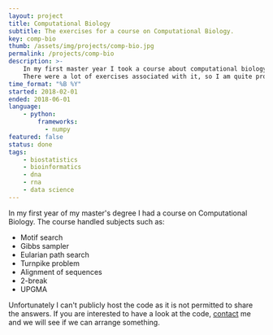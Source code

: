 ```yaml
---
layout: project
title: Computational Biology
subtitle: The exercises for a course on Computational Biology.
key: comp-bio
thumb: /assets/img/projects/comp-bio.jpg
permalink: /projects/comp-bio
description: >-
    In my first master year I took a course about computational biology. 
    There were a lot of exercises associated with it, so I am quite proud of the code I wrote for this course.
time_format: "%B %Y"
started: 2018-02-01
ended: 2018-06-01
language: 
    - python:
        frameworks:
          - numpy
featured: false
status: done
tags: 
    - biostatistics
    - bioinformatics
    - dna
    - rna
    - data science
---
```


In my first year of my master's degree I had a course on Computational Biology. 
The course handled subjects such as:

* Motif search
* Gibbs sampler
* Eularian path search
* Turnpike problem
* Alignment of sequences
* 2-break
* UPGMA
  
Unfortunately I can't publicly host the code as it is not permitted to share the answers.
If you are interested to have a look at the code, [contact](/contact) me and we will see if we can arrange something.